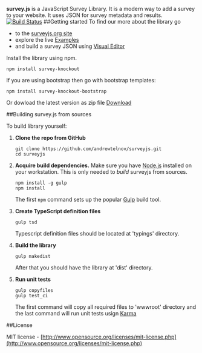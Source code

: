 **survey.js** is a JavaScript Survey Library. It is a modern way to add a survey to your website. It uses JSON for survey metadata and results.
[![Build Status](https://api.shippable.com/projects/55ded2031895ca4474102b6d/badge)](https://app.shippable.com/projects/55ded2031895ca4474102b6d)
##Getting started
To find our more about the library go
* to the [surveyjs.org site](http://surveyjs.org) 
* explore the live [Examples](http://surveyjs.org/examples/) 
* and build a survey JSON using [Visual Editor](http://surveyjs.org/builder/)

Install the library using npm.
```
npm install survey-knockout
```
If you are using bootstrap then go with bootstrap templates:
```
npm install survey-knockout-bootstrap
```
Or dowload the latest version as zip file [Download](http://surveyjs.org/downloads/surveyjs.zip)

##Building survey.js from sources

To build library yourself:

 1. **Clone the repo from GitHub**
	```
	git clone https://github.com/andrewtelnov/surveyjs.git
	cd surveyjs
	```
 2. **Acquire build dependencies.** Make sure you have [Node.js](http://nodejs.org/) installed on your workstation. This is only needed to _build_ surveyjs from sources.  
	```
	npm install -g gulp
	npm install
	```
	The first `npm` command sets up the popular [Gulp](http://gulpjs.com/) build tool. 

 3. **Create TypeScript definition files**
	```
	gulp tsd
	```
	Typescript definition files should be located at 'typings' directory.

 4. **Build the library**
	```
	gulp makedist
	```
	After that you should have the library at 'dist' directory.

 5. **Run unit tests**
	```
	gulp copyfiles
	gulp test_ci
	```
	The first command will copy all required files to 'wwwroot' directory and the last command will run unit tests usign [Karma](https://karma-runner.github.io/0.13/index.html)

##License

MIT license - [http://www.opensource.org/licenses/mit-license.php](http://www.opensource.org/licenses/mit-license.php)
